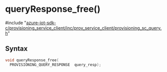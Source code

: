 # queryResponse_free()

\#include "[azure-iot-sdk-c/provisioning_service_client/inc/prov_service_client/provisioning_sc_query.h](../iot-c-ref-provisioning-sc-query-h.md)"  

## Syntax

```C
void queryResponse_free(
  PROVISIONING_QUERY_RESPONSE  query_resp);
```

